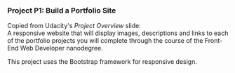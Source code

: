 ### Project P1: Build a Portfolio Site

Copied from Udacity's *Project Overview* slide:  
A responsive website that will display images, descriptions and links to each of the portfolio projects you will complete through the course of the Front-End Web Developer nanodegree.

This project uses the Bootstrap framework for responsive design.
